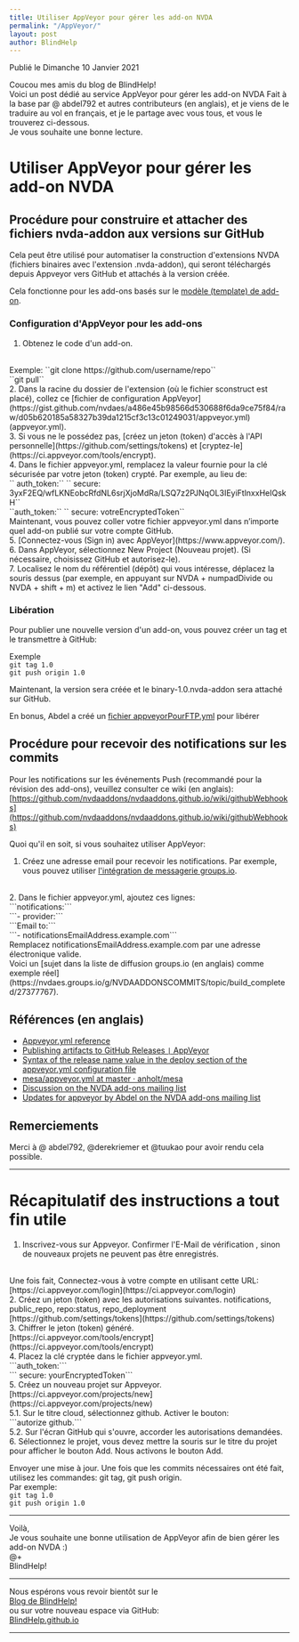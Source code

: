 ```yaml
---
title: Utiliser AppVeyor pour gérer les add-on NVDA
permalink: "/AppVeyor/"
layout: post
author: BlindHelp
---
```


<footer>Publié le Dimanche 10 Janvier 2021</footer>


Coucou mes amis du blog de BlindHelp!    
Voici un post dédié au service AppVeyor pour gérer les add-on NVDA Fait à la base par @ abdel792 et autres contributeurs (en anglais),  et je viens de le traduire au vol en français, et je le partage avec vous tous, et vous le trouverez ci-dessous.    
Je vous souhaite une bonne lecture.    



# Utiliser AppVeyor pour gérer les add-on NVDA

## Procédure pour construire et attacher des fichiers nvda-addon aux versions sur GitHub

Cela peut être utilisé pour automatiser la construction d'extensions NVDA (fichiers binaires avec l'extension .nvda-addon), qui seront téléchargés depuis Appveyor vers GitHub et attachés à la version créée.

Cela fonctionne pour les add-ons basés sur le [modèle (template) de add-on](https://github.com/nvdaaddons/addontemplate).

### Configuration d'AppVeyor pour les add-ons

1. Obtenez le code d'un add-on.
<br>
Exemple:    
``git clone https://github.com/username/repo``
<br>
``git pull``
<br>
2. Dans la racine du dossier de l'extension (où le fichier sconstruct est placé), collez ce [fichier de configuration AppVeyor](https://gist.github.com/nvdaes/a486e45b98566d530688f6da9ce75f84/raw/d05b620185a58327b39da1215cf3c13c01249031/appveyor.yml) (appveyor.yml).
<br>
3. Si vous ne le possédez pas, [créez un jeton (token) d'accès à l'API personnelle](https://github.com/settings/tokens) et [cryptez-le](https://ci.appveyor.com/tools/encrypt).
<br>
4. Dans le fichier appveyor.yml, remplacez la valeur fournie pour la clé sécurisée par votre jeton (token) crypté. Par exemple, au lieu de:     
<br>
``  auth_token:``    
``     secure: 3yxF2EQ/wfLKNEobcRfdNL6srjXjoMdRa/LSQ7z2PJNqOL3IEyiFtlnxxHeIQskH``    
<br>
``auth_token:``    
``    secure: votreEncryptedToken``    
<br>
Maintenant, vous pouvez coller votre fichier appveyor.yml dans n’importe quel add-on publié sur votre compte GitHub.
<br>
5. [Connectez-vous (Sign in) avec AppVeyor](https://www.appveyor.com/).
<br>
6. Dans AppVeyor, sélectionnez New Project (Nouveau projet). (Si nécessaire, choisissez GitHub et autorisez-le).
<br>
7. Localisez le nom du référentiel (dépôt) qui vous intéresse, déplacez la souris dessus (par exemple, en appuyant sur NVDA + numpadDivide ou NVDA + shift + m) et activez le lien "Add" ci-dessous.

### Libération

Pour publier une nouvelle version d'un add-on, vous pouvez créer un tag et le transmettre à GitHub:

Exemple
<br>
```git tag 1.0```
<br>
```git push origin 1.0```
<br>

Maintenant, la version sera créée et le binary-1.0.nvda-addon sera attaché sur GitHub.

En bonus, Abdel a créé un [fichier appveyorPourFTP.yml](https://gist.githubusercontent.com/nvdaes/a486e45b98566d530688f6da9ce75f84/raw/46236e04b02de117f9edbb30aaf626692116b6c3/appveyorForFTP.yml) pour libérer


## Procédure pour recevoir des notifications sur les commits

Pour les notifications sur les événements Push (recommandé pour la révision des add-ons), veuillez consulter ce wiki (en anglais):    
[https://github.com/nvdaaddons/nvdaaddons.github.io/wiki/githubWebhooks](https://github.com/nvdaaddons/nvdaaddons.github.io/wiki/githubWebhooks)

Quoi qu'il en soit, si vous souhaitez utiliser AppVeyor:

1. Créez une adresse email pour recevoir les notifications. Par exemple, vous pouvez utiliser [l'intégration de messagerie groups.io](https://groups.io/static/features).
<br>
2. Dans le fichier appveyor.yml, ajoutez ces lignes:
<br>
```notifications:```
<br>
```- provider:```
<br>
```Email to:```
<br>
```- notificationsEmailAddress.example.com```
<br>
Remplacez notificationsEmailAddress.example.com par une adresse électronique valide.
<br>
Voici un [sujet dans la liste de diffusion groups.io (en anglais) comme exemple réel](https://nvdaes.groups.io/g/NVDAADDONSCOMMITS/topic/build_completed/27377767).

## Références (en anglais)

- [Appveyor.yml reference](https://www.appveyor.com/docs/appveyor-yml/)
- [Publishing artifacts to GitHub Releases ```|``` AppVeyor](https://www.appveyor.com/docs/deployment/github/#configuring-in-appveyoryml)
- [Syntax of the release name value in the deploy section of the appveyor.yml configuration file](http://help.appveyor.com/discussions/questions/9221-syntax-of-the-release-name-value-in-the-deploy-section-of-the-appveyoryml-configuration-file)
- [mesa/appveyor.yml at master · anholt/mesa](https://github.com/anholt/mesa/blob/master/appveyor.yml)
- [Discussion on the NVDA add-ons mailing list](https://nvda-addons.groups.io/g/nvda-addons/topic/6220467)
- [Updates for appveyor by Abdel on the NVDA add-ons mailing list](https://nvda-addons.groups.io/g/nvda-addons/topic/31686195#7943)

## Remerciements

Merci à @ abdel792, @derekriemer et @tuukao pour avoir rendu cela possible.

---

# Récapitulatif des instructions a tout fin utile #

1. Inscrivez-vous sur  Appveyor. Confirmer l'E-Mail de vérification , sinon de nouveaux projets ne peuvent pas être enregistrés.
<br>
Une fois fait, Connectez-vous à votre compte en utilisant cette URL:
<br>
[https://ci.appveyor.com/login](https://ci.appveyor.com/login)
<br>
2. Créez un jeton (token) avec les autorisations suivantes. notifications, public_repo, repo:status, repo_deployment
<br>
[https://github.com/settings/tokens](https://github.com/settings/tokens)
<br>
3. Chiffrer le jeton (token) généré.
<br>
[https://ci.appveyor.com/tools/encrypt](https://ci.appveyor.com/tools/encrypt)
<br>
4. Placez la clé cryptée dans le fichier appveyor.yml.
<br>
```auth_token:```
<br>
```    secure: yourEncryptedToken```
<br>
5. Créez un nouveau projet sur Appveyor.
<br>
[https://ci.appveyor.com/projects/new](https://ci.appveyor.com/projects/new)
<br>
5.1. Sur le titre cloud, sélectionnez  github. Activer le bouton:
<br>
```autorize github.```
<br>
5.2. Sur l'écran GitHub qui s'ouvre, accorder les autorisations demandées.
<br>
6. Sélectionnez le projet, vous devez mettre la souris sur le titre du projet pour afficher le bouton Add. Nous activons le bouton Add.
<br>

Envoyer une mise à jour. Une fois que les commits nécessaires ont été  fait, utilisez les commandes: git tag, git push origin.
<br>
Par exemple:
<br>
```git tag 1.0```
<br>
```git push origin 1.0```
<br>

---

Voilà,    
Je vous souhaite une bonne utilisation de AppVeyor afin de bien gérer les add-on NVDA :)    
@+    
BlindHelp!    

---

Nous espérons vous revoir bientôt sur le      
[Blog de BlindHelp!](http://blindhelp.blogspot.fr/)                    
ou sur  votre nouveau espace via GitHub:                     
[BlindHelp.github.io](https://blindhelp.github.io)                    

---